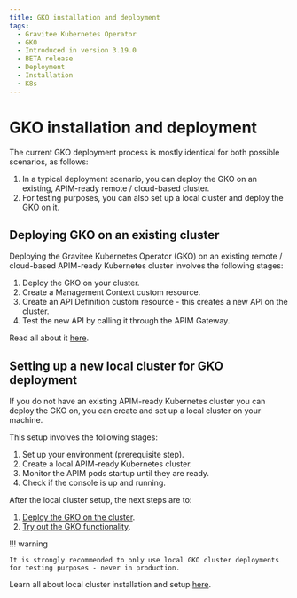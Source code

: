 ```yaml
---
title: GKO installation and deployment
tags:
  - Gravitee Kubernetes Operator
  - GKO
  - Introduced in version 3.19.0
  - BETA release
  - Deployment
  - Installation
  - K8s
---
```


# GKO installation and deployment

The current GKO deployment process is mostly identical for both possible
scenarios, as follows:

1. In a typical deployment scenario, you can deploy the GKO on an existing, APIM-ready remote / cloud-based cluster.
2. For testing purposes, you can also set up a local cluster and deploy the GKO on it.

## Deploying GKO on an existing cluster

Deploying the Gravitee Kubernetes Operator (GKO) on an existing remote / cloud-based APIM-ready Kubernetes cluster involves the following stages:

1. Deploy the GKO on your cluster.
2. Create a Management Context custom resource.
3. Create an API Definition custom resource - this creates a new API on the cluster.
4. Test the new API by calling it through the APIM Gateway.

Read all about it [here](apim-kubernetes-operator-installation-cluster.md).

## Setting up a new local cluster for GKO deployment

If you do not have an existing APIM-ready Kubernetes cluster you can deploy the GKO on, you can create and set up a local cluster on your machine.

This setup involves the following stages:

1.  Set up your environment (prerequisite step).
2.  Create a local APIM-ready Kubernetes cluster.
3.  Monitor the APIM pods startup until they are ready.
4.  Check if the console is up and running.

After the local cluster setup, the next steps are to:

1. [Deploy the GKO on the cluster](apim-kubernetes-operator-installation-cluster.md).
2. [Try out the GKO functionality](apim-kubernetes-operator-user-guide-play.md).

!!! warning

    It is strongly recommended to only use local GKO cluster deployments for testing purposes - never in production.

Learn all about local cluster installation and setup [here](apim-kubernetes-operator-installation-local.md).
